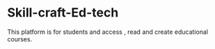 # Skill-craft-Ed-tech
This platform is for students and access , read and create educational courses.

